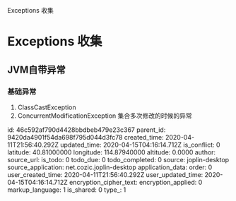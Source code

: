 Exceptions 收集

# Exceptions 收集
## JVM自带异常
### 基础异常
1. ClassCastException
2. ConcurrentModificationException 集合多次修改的时候的异常

id: 46c592af790d4428bbdbeb479e23c367
parent_id: 9420da4901f54da698f795d044d3fc78
created_time: 2020-04-11T21:56:40.292Z
updated_time: 2020-04-15T04:16:14.712Z
is_conflict: 0
latitude: 40.81000000
longitude: 114.87940000
altitude: 0.0000
author: 
source_url: 
is_todo: 0
todo_due: 0
todo_completed: 0
source: joplin-desktop
source_application: net.cozic.joplin-desktop
application_data: 
order: 0
user_created_time: 2020-04-11T21:56:40.292Z
user_updated_time: 2020-04-15T04:16:14.712Z
encryption_cipher_text: 
encryption_applied: 0
markup_language: 1
is_shared: 0
type_: 1